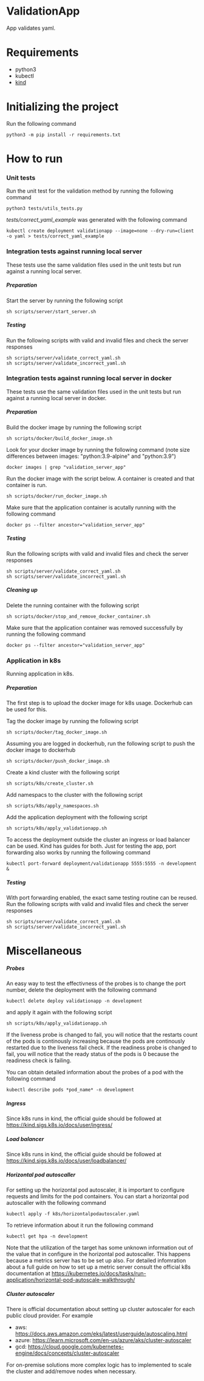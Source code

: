 # ValidationApp
App validates yaml.

# Requirements

- python3
- kubectl
- [kind](https://kind.sigs.k8s.io/)

# Initializing the project

Run the following command

```
python3 -m pip install -r requirements.txt
```

# How to run

### Unit tests

Run the unit test for the validation method by running the following command

```
python3 tests/utils_tests.py
```

*tests/correct_yaml_example* was generated with the following command

```
kubectl create deployment validationapp --image=none --dry-run=client -o yaml > tests/correct_yaml_example
```

### Integration tests against running local server

These tests use the same validation files used in the unit tests but run against a running local server.

##### Preparation

Start the server by running the following script

```
sh scripts/server/start_server.sh
```

##### Testing

Run the following scripts with valid and invalid files and check the server responses

```
sh scripts/server/validate_correct_yaml.sh
sh scripts/server/validate_incorrect_yaml.sh
```

### Integration tests against running local server in docker

These tests use the same validation files used in the unit tests but run against a running local server in docker.

##### Preparation

Build the docker image by running the following script

```
sh scripts/docker/build_docker_image.sh
```

Look for your docker image by running the following command (note size differences between images: "python:3.9-alpine" and "python:3.9")

```
docker images | grep "validation_server_app"
```

Run the docker image with the script below. A container is created and that container is run.

```
sh scripts/docker/run_docker_image.sh
```

Make sure that the application container is acutally running with the following command

```
docker ps --filter ancestor="validation_server_app"
```

##### Testing

Run the following scripts with valid and invalid files and check the server responses

```
sh scripts/server/validate_correct_yaml.sh
sh scripts/server/validate_incorrect_yaml.sh
```

##### Cleaning up

Delete the running container with the following script

```
sh scripts/docker/stop_and_remove_docker_container.sh
```

Make sure that the application container was removed successfully by running the following command

```
docker ps --filter ancestor="validation_server_app"
```

### Application in k8s

Running application in k8s.

##### Preparation

The first step is to upload the docker image for k8s usage. Dockerhub can be used for this.

Tag the docker image by running the following script

```
sh scripts/docker/tag_docker_image.sh
```

Assuming you are logged in dockerhub, run the following script to push the docker image to dockerhub

```
sh scripts/docker/push_docker_image.sh
```

Create a kind cluster with the following script

```
sh scripts/k8s/create_cluster.sh
```

Add namespacs to the cluster with the following script

```
sh scripts/k8s/apply_namespaces.sh
```

Add the application deployment with the following script

```
sh scripts/k8s/apply_validationapp.sh
```

To access the deployment outside the cluster an ingress or load balancer can be used. Kind has guides for both. Just for testing the app, port forwarding also works by running the following command

```
kubectl port-forward deployment/validationapp 5555:5555 -n development &
```

##### Testing

With port forwarding enabled, the exact same testing routine can be reused. Run the following scripts with valid and invalid files and check the server responses

```
sh scripts/server/validate_correct_yaml.sh
sh scripts/server/validate_incorrect_yaml.sh
```

# Miscellaneous

##### Probes

An easy way to test the effectivness of the probes is to change the port number, delete the deployment with the following command

```
kubectl delete deploy validationapp -n development
```

and apply it again with the following script

```
sh scripts/k8s/apply_validationapp.sh
```

If the liveness probe is changed to fail, you will notice that the restarts count of the pods is continously increasing because the pods are continously restarted due to the liveness fail check.
If the readiness probe is changed to fail, you will notice that the ready status of the pods is 0 because the readiness check is failing.

You can obtain detailed information about the probes of a pod with the following command

```
kubectl describe pods *pod_name* -n development
```

##### Ingress

Since k8s runs in kind, the official guide should be followed at https://kind.sigs.k8s.io/docs/user/ingress/

##### Load balancer

Since k8s runs in kind, the official guide should be followed at https://kind.sigs.k8s.io/docs/user/loadbalancer/

##### Horizontal pod autoscaller

For setting up the horizontal pod autoscaler, it is important to configure requests and limits for the pod containers. You can start a horizontal pod autoscaller with the following command

```
kubectl apply -f k8s/horizontalpodautoscaler.yaml
```

To retrieve information about it run the following command
```
kubectl get hpa -n development
```

Note that the utilization of the target has some unknown information out of the value that in configure in the horizontal pod autoscaller. This happens because a metrics server has to be set up also. For detailed infomration about a full guide on how to set up a metric server consult the official k8s documentation at https://kubernetes.io/docs/tasks/run-application/horizontal-pod-autoscale-walkthrough/

##### Cluster autoscaler

There is official documentation about setting up cluster autoscaler for each public cloud provider. For example
- aws: https://docs.aws.amazon.com/eks/latest/userguide/autoscaling.html
- azure: https://learn.microsoft.com/en-us/azure/aks/cluster-autoscaler
- gcd: https://cloud.google.com/kubernetes-engine/docs/concepts/cluster-autoscaler

For on-premise solutions more complex logic has to implemented to scale the cluster and add/remove nodes when necessary.